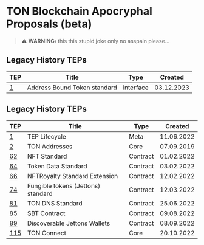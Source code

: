 # TON Blockchain Apocryphal Proposals (beta)

> :warning: **WARNING:** this this stupid joke only no asspain please...

## Legacy History TEPs
| TEP                                          | Title                              | Type               | Created    |
|----------------------------------------------|------------------------------------|--------------------|------------|
| [1](./01-abt-standard.md)                    | Address Bound Token standard       | interface          | 03.12.2023 |

## Legacy History TEPs
| TEP                                          | Title                              | Type               | Created    |
|----------------------------------------------|------------------------------------|--------------------|------------|
| [1](./text/0001-tep-lifecycle.md)            | TEP Lifecycle                      | Meta               | 11.06.2022 |
| [2](./text/0002-address.md)                  | TON Addresses                      | Core               | 07.09.2019 |
| [62](./text/0062-nft-standard.md)            | NFT Standard                       | Contract           | 01.02.2022 |
| [64](./text/0064-token-data-standard.md)     | Token Data Standard                | Contract           | 03.02.2022 |
| [66](./text/0066-nft-royalty-standard.md)    | NFTRoyalty Standard Extension      | Contract           | 12.02.2022 |
| [74](./text/0074-jettons-standard.md)        | Fungible tokens (Jettons) standard | Contract           | 12.03.2022 |
| [81](./text/0081-dns-standard.md)            | TON DNS Standard                   | Contract           | 25.06.2022 |
| [85](./text/0085-sbt-standard.md)            | SBT Contract                       | Contract           | 09.08.2022 |
| [89](./text/0089-jetton-wallet-discovery.md) | Discoverable Jettons Wallets       | Contract           | 08.09.2022 |
| [115](./text/0115-ton-connect.md)            | TON Connect                        | Core               | 20.10.2022 |
